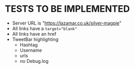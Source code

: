 # TESTS TO BE IMPLEMENTED
  - Server URL is "https://lazamar.co.uk/silver-magpie"
  - All links have a `target="blank"`
  - All links have an href
  - TweetBar highlighting
    - Hashtag
    - Username
    - urls
    - no Debug.log

